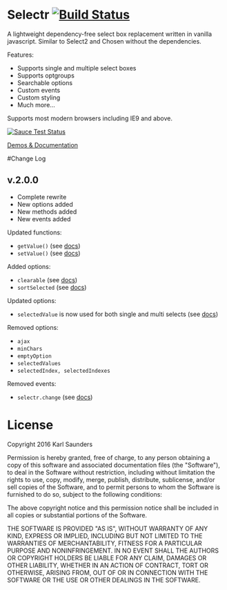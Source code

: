 # Selectr [![Build Status](https://travis-ci.org/Mobius1/Selectr.svg?branch=master)](https://travis-ci.org/Mobius1/Selectr)
A lightweight dependency-free select box replacement written in vanilla javascript. Similar to Select2 and Chosen without the dependencies.

Features:

* Supports single and multiple select boxes
* Supports optgroups
* Searchable options
* Custom events
* Custom styling
* Much more...

Supports most modern browsers including IE9 and above.

[![Sauce Test Status](https://saucelabs.com/buildstatus/YOUR_SAUCE_USERNAME)](https://saucelabs.com/u/YOUR_SAUCE_USERNAME)

[Demos & Documentation](http://mobius.ovh/docs/selectr)

#Change Log

## v.2.0.0
* Complete rewrite
* New options added
* New methods added
* New events added

Updated functions:
* `getValue()` (see [docs](http://mobius.ovh/docs/selectr/pages/functions))
* `setValue()` (see [docs](http://mobius.ovh/docs/selectr/pages/functions))

Added options:
* `clearable` (see [docs](http://mobius.ovh/docs/selectr/pages/options-2))
* `sortSelected` (see [docs](http://mobius.ovh/docs/selectr/pages/options-2))

Updated options:
* `selectedValue` is now used for both single and multi selects (see [docs](http://mobius.ovh/docs/selectr/pages/options-2))

Removed options:

* `ajax`
* `minChars`
* `emptyOption`
* `selectedValues`
* `selectedIndex, selectedIndexes`

Removed events:
* `selectr.change` (see [docs](http://mobius.ovh/docs/selectr/pages/events-2))

# License

Copyright 2016 Karl Saunders

Permission is hereby granted, free of charge, to any person obtaining a copy of this software and associated documentation files (the "Software"), to deal in the Software without restriction, including without limitation the rights to use, copy, modify, merge, publish, distribute, sublicense, and/or sell copies of the Software, and to permit persons to whom the Software is furnished to do so, subject to the following conditions:

The above copyright notice and this permission notice shall be included in all copies or substantial portions of the Software.

THE SOFTWARE IS PROVIDED "AS IS", WITHOUT WARRANTY OF ANY KIND, EXPRESS OR IMPLIED, INCLUDING BUT NOT LIMITED TO THE WARRANTIES OF MERCHANTABILITY, FITNESS FOR A PARTICULAR PURPOSE AND NONINFRINGEMENT. IN NO EVENT SHALL THE AUTHORS OR COPYRIGHT HOLDERS BE LIABLE FOR ANY CLAIM, DAMAGES OR OTHER LIABILITY, WHETHER IN AN ACTION OF CONTRACT, TORT OR OTHERWISE, ARISING FROM, OUT OF OR IN CONNECTION WITH THE SOFTWARE OR THE USE OR OTHER DEALINGS IN THE SOFTWARE.
